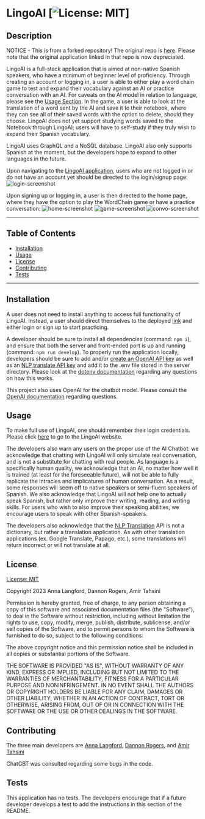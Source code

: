 # LingoAI [![License: MIT](https://img.shields.io/badge/License-MIT-yellow.svg)]

## Description
NOTICE - This is from a forked repository! The original repo is [here](https://github.com/AmirTahsini/project_atlas). Please note that the original application linked in that repo is now depreciated. 

LingoAI is a full-stack application that is aimed at non-native Spanish speakers, who have a minimum of beginner level of proficiency. Through creating an account or logging in, a user is able to either play a word chain game to test and expand their vocabulary against an AI or practice conversation with an AI. For caveats on the AI model in relation to language, please see the [Usage Section](#usage). In the game, a user is able to look at the translation of a word sent by the AI and save it to their notebook, where they can see all of their saved words with the option to delete, should they choose. LingoAI does not yet support studying words saved to the Notebook through LingoAI; users will have to self-study if they truly wish to expand their Spanish vocabulary.

LingoAI uses GraphQL and a NoSQL database. LingoAI also only supports Spanish at the moment, but the developers hope to expand to other languages in the future. 

Upon navigating to the [LingoAI application](https://lingoai.herokuapp.com/), users who are not logged in or do not have an account yet should be directed to the login/signup page: ![login-screenshot](./docs/assets/login.png)

Upon signing up or logging in, a user is then directed to the home page, where they have the option to play the WordChain game or have a practice conversation: ![home-screenshot](./docs/assets/home.png) ![game-screenshot](./docs/assets/game.png) ![convo-screenshot](./docs/assets/convo.png)

---
## Table of Contents

  - [Installation](#installation)
  - [Usage](#usage)
  - [License](#license) 
  - [Contributing](#contributing)
  - [Tests](#tests)
---

## Installation

A user does not need to install anything to access full functionality of LingoAI. Instead, a user should direct themselves to the deployed [link](https://lingoai.herokuapp.com/) and either login or sign up to start practicing. 

A developer should be sure to install all dependencies (command: `npm i`), and ensure that both the server and front-ended port is up and running (command: `npm run develop`). To properly run the application locally, developers should be sure to add and/or [create an OpenAI API key](https://platform.openai.com/account/api-keys) as well as an [NLP translate API key](https://rapidapi.com/gofitech/api/nlp-translation/) and add it to the .env file stored in the server directory.  Please look at the [dotenv documentation](https://www.npmjs.com/package/dotenv) regarding any questions on how this works.

This project also uses OpenAI for the chatbot model. Please consult the [OpenAI documentation](https://platform.openai.com/docs/introduction) regarding questions. 

## Usage

To make full use of LingoAI, one should remember their login credentials. Please click [here](https://lingoai.herokuapp.com/) to go to the LingoAI website. 

The developers also warn any users on the proper use of the AI Chatbot: we acknowledge that chatting with LingoAI will only simulate real conversation, and is not a substitute for chatting with real people. As language is a specifically human quality, we acknowledge that an AI, no matter how well it is trained (at least for the foreseeable future), will not be able to fully replicate the intracies and implicatures of human conversation. As a result, some responses will seem off to native speakers or semi-fluent speakers of Spanish. We also acknowledge that LingoAI will not help one to actually speak Spanish, but rather only improve their writing, reading, and writing skills. For users who wish to also improve their speaking abilities, we encourage users to speak with other Spanish-speakers. 

The developers also acknowledge that the [NLP Translation](https://rapidapi.com/gofitech/api/nlp-translation/) API is not a dictionary, but rather a translation application. As with other translation applications (ex. Google Translate, Papago, etc.), some translations will return incorrect or will not translate at all.

## License
  
  [License: MIT](https://opensource.org/licenses/MIT)
  
  Copyright 2023 Anna Langford, Dannon Rogers, Amir Tahsini
  
  Permission is hereby granted, free of charge, to any person obtaining a copy of this software and associated documentation files (the "Software"), to deal in the Software without restriction, including without limitation the rights to use, copy, modify, merge, publish, distribute, sublicense, and/or sell copies of the Software, and to permit persons to whom the Software is furnished to do so, subject to the following conditions:
  
  The above copyright notice and this permission notice shall be included in all copies or substantial portions of the Software.
  
  THE SOFTWARE IS PROVIDED "AS IS", WITHOUT WARRANTY OF ANY KIND, EXPRESS OR IMPLIED, INCLUDING BUT NOT LIMITED TO THE WARRANTIES OF MERCHANTABILITY, FITNESS FOR A PARTICULAR PURPOSE AND NONINFRINGEMENT. IN NO EVENT SHALL THE AUTHORS OR COPYRIGHT HOLDERS BE LIABLE FOR ANY CLAIM, DAMAGES OR OTHER LIABILITY, WHETHER IN AN ACTION OF CONTRACT, TORT OR OTHERWISE, ARISING FROM, OUT OF OR IN CONNECTION WITH THE SOFTWARE OR THE USE OR OTHER DEALINGS IN THE SOFTWARE.

  ## Contributing

  The three main developers are [Anna Langford](https://github.com/Anna-dxj), [Dannon Rogers](https://github.com/dannonrogers), and [Amir Tahsini](https://github.com/AmirTahsini)

  ChatGBT was consulted regarding some bugs in the code. 

  ## Tests

  This application has no tests. The developers encourage that if a future developer develops a test to add the instructions in this section of the README. 
